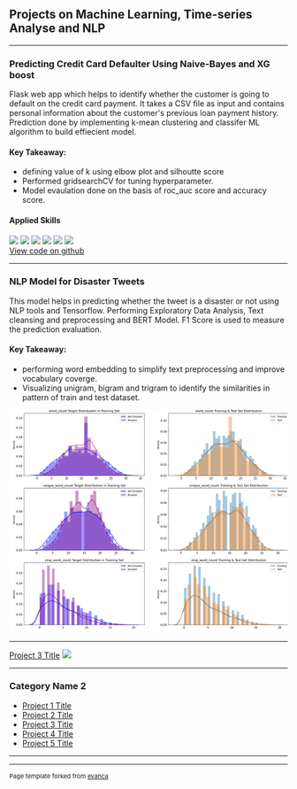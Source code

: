 ## Projects on Machine Learning, Time-series Analyse and NLP

---

### Predicting Credit Card Defaulter Using Naive-Bayes and XG boost

Flask web app which helps to identify whether the customer is going to default on the credit card payment. It takes a CSV file as input and contains personal information about the customer's previous loan payment history. Prediction done by implementing k-mean clustering and classifer ML algorithm to build effiecient model.
#### Key Takeaway:
* defining value of k using elbow plot and silhoutte score
* Performed gridsearchCV for tuning hyperparameter.
* Model evaulation done on the basis of roc_auc score and accuracy score.
#### Applied Skills
[![](https://img.shields.io/badge/Python-white?logo=Python)](#) [![](https://img.shields.io/badge/Jupyter-white?logo=Jupyter)](#) [![](https://img.shields.io/badge/Flask-white?logo=flask)](#) [![](https://img.shields.io/badge/Pandas-white?logo=Pandas)](#) [![](https://img.shields.io/badge/Numpy-white?logo=Numpy)](#) [![](https://img.shields.io/badge/matplotlib-seaborn-white)](#)    
[View code on github](https://github.com/harsiddh-11/creditcarddefaultermodel)


---


### NLP Model for Disaster Tweets

This model helps in predicting whether the tweet is a disaster or not using NLP tools and Tensorflow. Performing Exploratory Data Analysis,
Text cleansing and preprocessing and BERT Model. F1 Score is used to measure the prediction evaluation.
#### Key Takeaway:
* performing word embedding to simplify text preprocessing and improve vocabulary coverge.
* Visualizing unigram, bigram and trigram to identify the similarities in pattern of train and test dataset.
<img src="images/dist-1.png?raw=true"/>


---
[Project 3 Title](http://example.com/)
<img src="images/dummy_thumbnail.jpg?raw=true"/>

---

### Category Name 2

- [Project 1 Title](http://example.com/)
- [Project 2 Title](http://example.com/)
- [Project 3 Title](http://example.com/)
- [Project 4 Title](http://example.com/)
- [Project 5 Title](http://example.com/)

---




---
<p style="font-size:11px">Page template forked from <a href="https://github.com/evanca/quick-portfolio">evanca</a></p>
<!-- Remove above link if you don't want to attibute -->
